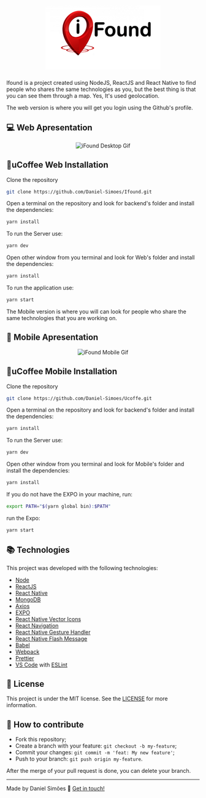 <h1 align="center">
    <img alt="iFound" src="https://github.com/Daniel-Simoes/Ifound/blob/master/ifound.png" />
    <br>
</h1>

Ifound is a project created using NodeJS, ReactJS and React Native  to find people who shares the same technologies as you, but the best thing is that you can see them through a map. Yes, It's used geolocation.

The web version is where you will get you login using the Github's profile.


## 💻 Web Apresentation

<p align="center">
  <img alt="iFound Desktop Gif" src="https://github.com/Daniel-Simoes/Ifound/blob/master/ifoundDesktop.gif">
</p>

## :rocket:uCoffee Web Installation

Clone the repository

```bash
git clone https://github.com/Daniel-Simoes/Ifound.git
```

Open a terminal on the repository and look for backend's folder and install the dependencies:

```bash
yarn install
```

To run the Server use:

```bash
yarn dev
```

Open other window from you terminal and look for Web's folder and install the dependencies:

```bash
yarn install
```

To run the application use:

```bash
yarn start
```

The Mobile version is where you will can look for people who share the same technologies that you are working on.


## 📱 Mobile Apresentation
<p align="center">
  <img alt="iFound Mobile Gif" src="https://github.com/Daniel-Simoes/Ifound/blob/master/ifoundMobile.gif">
</p>

## :rocket:uCoffee Mobile Installation

Clone the repository

```bash
git clone https://github.com/Daniel-Simoes/Ucoffe.git
```

Open a terminal on the repository and look for backend's folder and install the dependencies:

```bash
yarn install
```

To run the Server use:

```bash
yarn dev
```

Open other window from you terminal and look for Mobile's folder and install the dependencies:

```bash
yarn install
```

If you do not have the EXPO in your machine, run:

```bash
export PATH="$(yarn global bin):$PATH"
```

run the Expo:

```bash
yarn start
```

## :books: Technologies

This project was developed with the following technologies:
- [Node](https://nodejs.org/en/)
- [ReactJS](https://facebook.github.io/react/)
- [React Native](https://facebook.github.io/react-native/)
- [MongoDB](https://www.mongodb.com/cloud/atlas/lp/try2?utm_source=google&utm_campaign=gs_emea_ireland_search_brand_atlas_desktop&utm_term=mongodb%20atlas&utm_medium=cpc_paid_search&utm_ad=e&gclid=Cj0KCQjw-r71BRDuARIsAB7i_QMdQuR_Zppfhv5WV95k-K3yOybr_muYHSZQni1ZCSLXmYCMoJ_3Pr0aAh8OEALw_wcB)
- [Axios](https://github.com/axios/axios)
- [EXPO](https://expo.io/)
- [React Native Vector Icons](https://github.com/oblador/react-native-vector-icons)
- [React Navigation](https://reactnavigation.org/)
- [React Native Gesture Handler](https://kmagiera.github.io/react-native-gesture-handler/docs/getting-started.html)
- [React Native Flash Message](https://www.npmjs.com/package/react-native-flash-message)
- [Babel](https://babeljs.io/)
- [Webpack](https://webpack.js.org/)
- [Prettier](https://prettier.io/)
- [VS Code](https://code.visualstudio.com/) with [ESLint](https://marketplace.visualstudio.com/items?itemName=dbaeumer.vscode-eslint)

## :memo: License

This project is under the MIT license. See the [LICENSE](https://github.com/giovanniantonaccio/Rocketshoes/blob/master/LICENSE) for more information.


## 🤔 How to contribute

- Fork this repository;
- Create a branch with your feature: `git checkout -b my-feature`;
- Commit your changes: `git commit -m 'feat: My new feature'`;
- Push to your branch: `git push origin my-feature`.

After the merge of your pull request is done, you can delete your branch.


---

Made by Daniel Simões :wave: [Get in touch!](https://www.linkedin.com/in/dan-sim%C3%B5es/)

